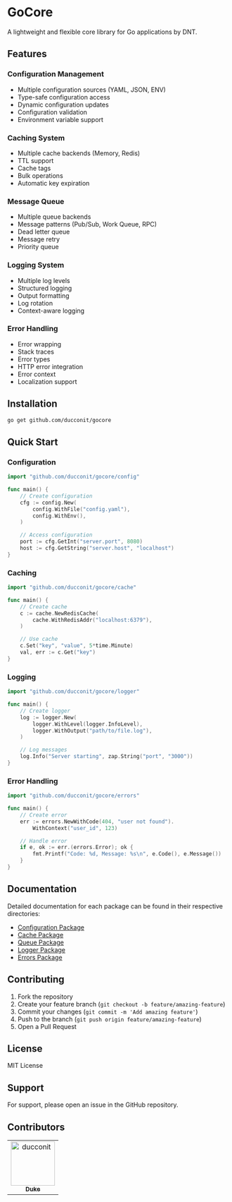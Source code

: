 # GoCore

A lightweight and flexible core library for Go applications by DNT.

## Features

### Configuration Management
- Multiple configuration sources (YAML, JSON, ENV)
- Type-safe configuration access
- Dynamic configuration updates
- Configuration validation
- Environment variable support

### Caching System
- Multiple cache backends (Memory, Redis)
- TTL support
- Cache tags
- Bulk operations
- Automatic key expiration

### Message Queue
- Multiple queue backends
- Message patterns (Pub/Sub, Work Queue, RPC)
- Dead letter queue
- Message retry
- Priority queue

### Logging System
- Multiple log levels
- Structured logging
- Output formatting
- Log rotation
- Context-aware logging

### Error Handling
- Error wrapping
- Stack traces
- Error types
- HTTP error integration
- Error context
- Localization support

## Installation

```bash
go get github.com/ducconit/gocore
```

## Quick Start

### Configuration

```go
import "github.com/ducconit/gocore/config"

func main() {
    // Create configuration
    cfg := config.New(
        config.WithFile("config.yaml"),
        config.WithEnv(),
    )

    // Access configuration
    port := cfg.GetInt("server.port", 8080)
    host := cfg.GetString("server.host", "localhost")
}
```

### Caching

```go
import "github.com/ducconit/gocore/cache"

func main() {
    // Create cache
    c := cache.NewRedisCache(
        cache.WithRedisAddr("localhost:6379"),
    )

    // Use cache
    c.Set("key", "value", 5*time.Minute)
    val, err := c.Get("key")
}
```

### Logging

```go
import "github.com/ducconit/gocore/logger"

func main() {
    // Create logger
    log := logger.New(
        logger.WithLevel(logger.InfoLevel),
        logger.WithOutput("path/to/file.log"),
    )

    // Log messages
    log.Info("Server starting", zap.String("port", "3000"))
}
```

### Error Handling

```go
import "github.com/ducconit/gocore/errors"

func main() {
    // Create error
    err := errors.NewWithCode(404, "user not found").
        WithContext("user_id", 123)

    // Handle error
    if e, ok := err.(errors.Error); ok {
        fmt.Printf("Code: %d, Message: %s\n", e.Code(), e.Message())
    }
}
```

## Documentation

Detailed documentation for each package can be found in their respective directories:

- [Configuration Package](config/README.md)
- [Cache Package](cache/README.md)
- [Queue Package](queue/README.md)
- [Logger Package](logger/README.md)
- [Errors Package](errors/README.md)

## Contributing

1. Fork the repository
2. Create your feature branch (`git checkout -b feature/amazing-feature`)
3. Commit your changes (`git commit -m 'Add amazing feature'`)
4. Push to the branch (`git push origin feature/amazing-feature`)
5. Open a Pull Request

## License

MIT License

## Support

For support, please open an issue in the GitHub repository.

## Contributors

<!-- readme: contributors -start -->
<table>
	<tbody>
		<tr>
            <td align="center">
                <a href="https://github.com/ducconit">
                    <img src="https://avatars.githubusercontent.com/u/72369814?v=4" width="100;" alt="ducconit"/>
                    <br />
                    <sub><b>Duke</b></sub>
                </a>
            </td>
		</tr>
	<tbody>
</table>
<!-- readme: contributors -end -->

